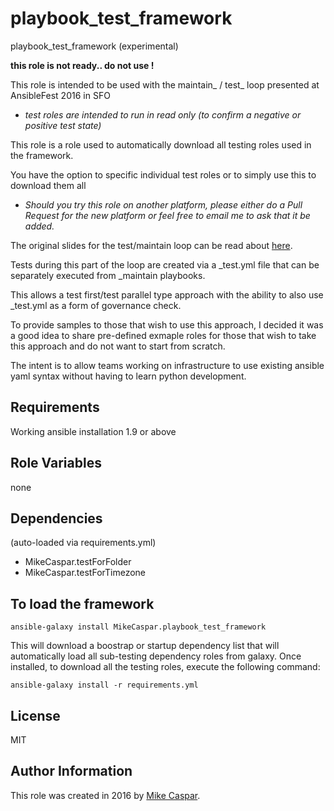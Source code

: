playbook_test_framework
=============================

playbook_test_framework (experimental)

**this role is not ready.. do not use !**

This role is intended to be used with the maintain_ / test_ loop presented at AnsibleFest 2016 in SFO

- *test roles are intended to run in read only (to confirm a negative or positive test state)*

This role is a role used to automatically download all testing roles used in the framework.

You have the option to specific individual test roles or to simply use this to download them all

- *Should you try this role on another platform, please either do a Pull Request for the new platform or feel free to email me to ask that it be added.*

The original slides for the test/maintain loop can be read about [here](http://www.slideshare.net/MikeCaspar/testing-for-infrastructure-as-code-for-ansiblefest-2016-64540514).

Tests during this part of the loop are created via a _test.yml file that can be separately executed from _maintain playbooks.

This allows a test first/test parallel type approach with the ability to also use _test.yml as a form of governance check.

To provide samples to those that wish to use this approach, I decided it was a good idea to share pre-defined exmaple roles for those that wish to take this approach and do not want to start from scratch.

The intent is to allow teams working on infrastructure to use existing ansible yaml syntax without having to learn python development.

Requirements
------------

Working ansible installation 1.9 or above

Role Variables
--------------

none

Dependencies
------------

(auto-loaded via requirements.yml)

- MikeCaspar.testForFolder
- MikeCaspar.testForTimezone

To load the framework
---------------------

    ansible-galaxy install MikeCaspar.playbook_test_framework

This will download a boostrap or startup dependency list that will automatically load all sub-testing dependency roles from galaxy.
Once installed, to download all the testing roles, execute the following command:

    ansible-galaxy install -r requirements.yml
 
## License

MIT

## Author Information

This role was created in 2016 by [Mike Caspar](http://www.caspar.com/).
